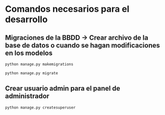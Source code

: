 # Comandos necesarios para el desarrollo

## Migraciones de la BBDD -> Crear archivo de la base de datos o cuando se hagan modificaciones en los modelos

``` bash
python manage.py makemigrations
```

``` bash
python manage.py migrate
```

## Crear usuario admin para el panel de administrador

``` bash
python manage.py createsuperuser
```

